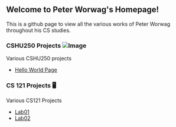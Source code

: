 ## Welcome to Peter Worwag's Homepage!

This is a github page to view all the various works of Peter Worwag throughout his CS studies.

### CSHU250 Projects ![Image](https://cdn4.iconfinder.com/data/icons/iconsimple-logotypes/512/github-512.png=50x50)

Various CSHU250 projects


- [Hello World Page](https://github.com/pworwag/hello-world)


### CS 121 Projects :desktop_computer:

Various CS121 Projects


- [Lab01](https://github.com/HindmanCourses/cs121-f21-lab01-pworwag)
- [Lab02](https://github.com/HindmanCourses/cs121-f21-lab02-pworwag)




